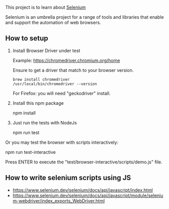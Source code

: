 This project is to learn about [Selenium](https://www.selenium.dev/documentation/en/)

Selenium is an umbrella project for a range of tools and libraries that enable 
and support the automation of web browsers.

## How to setup

1. Install Browser Driver under test
   
    Example: https://chromedriver.chromium.org/home
   
    Ensure to get a driver that match to your browser version.
   
    ```
    brew install chromedriver
    /usr/local/bin/chromedriver --version
    ```

   For Firefox: you will need "geckodriver" install.

2. Install this npm package

    npm install
   
3. Just run the tests with NodeJs

   npm run test

Or you may test the browser with scripts interactively:

   npm run test-interactive

Press ENTER to execute the "test/browser-interactive/scripts/demo.js" file.

## How to write selenium scripts using JS

- https://www.selenium.dev/selenium/docs/api/javascript/index.html
- https://www.selenium.dev/selenium/docs/api/javascript/module/selenium-webdriver/index_exports_WebDriver.html
